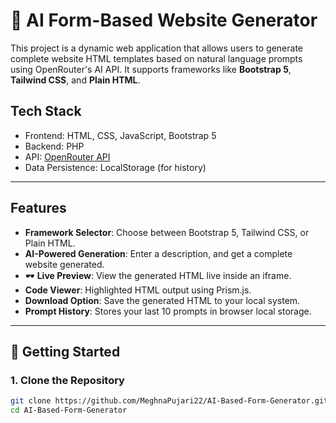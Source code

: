 # 🚀 AI Form-Based Website Generator

This project is a dynamic web application that allows users to generate complete website HTML templates based on natural language prompts using OpenRouter's AI API. It supports frameworks like **Bootstrap 5**, **Tailwind CSS**, and **Plain HTML**.

## Tech Stack

- Frontend: HTML, CSS, JavaScript, Bootstrap 5
- Backend: PHP
- API: [OpenRouter API](https://openrouter.ai)
- Data Persistence: LocalStorage (for history)

---

##  Features

- **Framework Selector**: Choose between Bootstrap 5, Tailwind CSS, or Plain HTML.
- **AI-Powered Generation**: Enter a description, and get a complete website generated.
- 🕶 **Live Preview**: View the generated HTML live inside an iframe.
- **Code Viewer**: Highlighted HTML output using Prism.js.
- **Download Option**: Save the generated HTML to your local system.
- **Prompt History**: Stores your last 10 prompts in browser local storage.

---

## 🚀 Getting Started

### 1. Clone the Repository

```bash
git clone https://github.com/MeghnaPujari22/AI-Based-Form-Generator.git
cd AI-Based-Form-Generator

